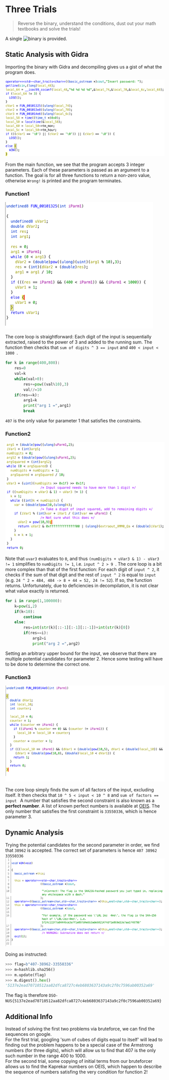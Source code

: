 # Three Trials

>Reverse the binary, understand the conditions, dust out your math textbooks and solve the trials!

A single ![binary](./three_trials) is provided.

## Static Analysis with Gidra

Importing the binary with Gidra and decompiling gives us a gist of what the program does.

![Main](./func_main.png)

From the main function, we see that the program accepts 3 integer parameters. Each of these parameters is passed as an argument to a function. The goal is for all  three functions to return a non-zero value, otherwise ``Wrong!`` is printed and the program terminates. 

### Function1
![func_1](./func_1.png)

The core loop is straightforward: Each digit of the input is sequentially extracted, raised to the power of 3 and added to the running sum. The function then checks that ``sum of digits ^ 3 == input`` and ``400 < input < 1000 ``.

```python
for k in range(400,800):
    res=0
    val=k
    while(val>0):
        res+=pow((val%10),3)
        val//=10
    if(res==k):
        arg1=k
        print("arg 1 =",arg1)
        break
```
``407`` is the only value for parameter 1 that satisfies the constraints.
### Function2
![func_2](./func_2.png)

Note that ``uvar3`` evaluates to ``0``, and thus ``(numDigits + uVar3 & 1) - uVar3 != 1`` simplifies to ``numDigits != 1``, i.e. ``input ^ 2 > 9 ``.
The core loop is a bit more complex than that of the first function: For each digit of ``input ^ 2``, it checks if the sum of that digit and the rest of ``input ^ 2`` is equal to ``input`` (e.g. ``24 ^ 2 = 484, 484 -> 8 + 44 = 52, 24 != 52``). If so, the function returns. Unfortunately, due to deficiencies in decompilation, it is not clear what value exactly is returned.

```python
for i in range(1,100000):
    k=pow(i,2)
    if(k<10):
        continue
    else:
        res=int(str(k)[::-1][:-1][::-1])+int(str(k)[0])
        if(res==i):
            arg2=i
            print("arg 2 =",arg2)
```
Setting an arbitrary upper bound for the input, we observe that there are multiple potential candidates for parameter 2. Hence some testing will have to be done to determine the correct one.

### Function3
![func_3](./func_3.png)

The core loop simply finds the sum of all factors of the input, excluding itself. It then checks that `` 10 ^ 5 < input < 10 ^ 8 `` and ``sum of factors == input `` A number that satisfies the second constraint is also known as a **perfect number**. A list of known perfect numbers is available at [OEIS](https://oeis.org/A000396). The only number that satisfies the first constraint is ``33550336``, which is hence parameter 3.


## Dynamic Analysis
Trying the potential candidates for the second parameter in order, we find that ``38962`` is accepted. The correct set of parameters is hence ``407 38962 33550336``
![func_win](./func_win.png)

Doing as instructed:
```python
>>> flag=b"407-38962-33550336"
>>> m=hashlib.sha256()
>>> m.update(flag)
>>> m.digest().hex()
'5137e2ead70710512aa82dfca8727c4eb6803637143a9c2f0c7596ab00352a69'
```
The flag is therefore ``DSO-NUS{5137e2ead70710512aa82dfca8727c4eb6803637143a9c2f0c7596ab00352a69}``


## Additional Info
Instead of solving the first two problems via bruteforce, we can find the sequences on google. \
For the first trial, googling 'sum of cubes of digits equal to itself' will lead to finding out the problem happens to be a special case of the Armstrong numbers (for three digits), which will allow us to find that 407 is the only such number in the range 400 to 1000. \
For the second trial, some copying of initial terms from our bruteforcer allows us to find the Kaprekar numbers on OEIS, which happen to describe the sequence of numbers satisfing the very condition for function 2! 


